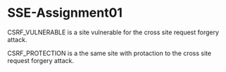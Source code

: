 # SSE-Assignment01

CSRF_VULNERABLE is a site vulnerable for the cross site request forgery attack.

CSRF_PROTECTION is a the same site with protaction to the cross site request forgery attack. 
